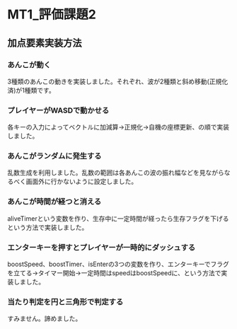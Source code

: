 # MT1_評価課題2

## 加点要素実装方法

### あんこが動く
3種類のあんこの動きを実装しました。それぞれ、波が2種類と斜め移動(正規化済)が1種類です。<br>

### プレイヤーがWASDで動かせる
各キーの入力によってベクトルに加減算→正規化→自機の座標更新、の順で実装しました。<br>

### あんこがランダムに発生する
乱数生成を利用しました。乱数の範囲は各あんこの波の振れ幅などを見ながらなるべく画面外に行かないように設定しました。<br>

### あんこが時間が経つと消える
aliveTimerという変数を作り、生存中に一定時間が経ったら生存フラグを下げるという方法で実装しました。

### エンターキーを押すとプレイヤーが一時的にダッシュする
boostSpeed、boostTimer、isEnterの3つの変数を作り、エンターキーでフラグを立てる→タイマー開始→一定時間はspeedはboostSpeedに、という方法で実装しました。

### 当たり判定を円と三角形で判定する
すみません。諦めました。
